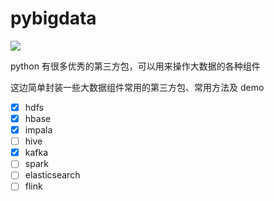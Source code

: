 # pybigdata
![](https://img.shields.io/badge/python-3.6%2B-brightgreen)

python 有很多优秀的第三方包，可以用来操作大数据的各种组件

这边简单封装一些大数据组件常用的第三方包、常用方法及 demo

- [x] hdfs
- [x] hbase
- [x] impala
- [ ] hive
- [x] kafka
- [ ] spark
- [ ] elasticsearch
- [ ] flink
